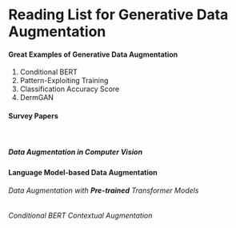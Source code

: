 <h1> Reading List for Generative Data Augmentation </h1>

<h4> Great Examples of Generative Data Augmentation</h4>
<ol>
  <li> Conditional BERT </li>
  <li> Pattern-Exploiting Training </li>
  <li> Classification Accuracy Score </li>
  <li> DermGAN </li>
</ol>

<h4> Survey Papers </h4>
<br />
<h5> Data Augmentation in Computer Vision</h5>

<h4> Language Model-based Data Augmentation </h4>
<h6> Data Augmentation with <b>Pre-trained</b> Transformer Models </h6>
<p> </p>
<h6> Conditional BERT Contextual Augmentation </h6>
<p> </p>
